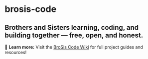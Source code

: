 # brosis-code
Brothers and Sisters learning, coding, and building together — free, open, and honest.
---
📖 **Learn more:** Visit the [BroSis Code Wiki](https://github.com/BrotherToBrother/brosis-code/wiki) for full project guides and resources!
